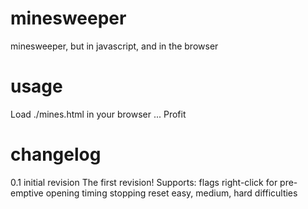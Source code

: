 minesweeper
===========

minesweeper, but in javascript, and in the browser

usage
=====

Load ./mines.html in your browser
...
Profit

changelog
=========

0.1 initial revision
  The first revision!
  Supports:
    flags
    right-click for pre-emptive opening
    timing
    stopping
    reset
    easy, medium, hard difficulties

